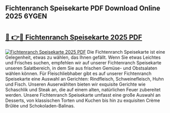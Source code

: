 ## Fichtenranch Speisekarte PDF Download Online 2025 6YGEN

# <h2><a href="http://gc9bkok.nevu.top/?p=Fichtenranch+Speisekarte">🔗 👉🔴 Fichtenranch Speisekarte 2025 PDF</a></h2>

[![Fichtenranch Speisekarte 2025 PDF](https://i.imgur.com/dBaPXMq.png)](http://gc9bkok.nevu.top/?p=Fichtenranch+Speisekarte)
Die Fichtenranch Speisekarte ist eine Gelegenheit, etwas zu wählen, das Ihnen gefällt. Wenn Sie etwas Leichtes und Frisches suchen, empfehlen wir auf unserer Fichtenranch Speisekarte unseren Salatbereich, in dem Sie aus frischen Gemüse- und Obstsalaten wählen können. Für Fleischliebhaber gibt es auf unserer Fichtenranch Speisekarte eine Auswahl an Gerichten: Rindfleisch, Schweinefleisch, Huhn und Fisch. Unseren Auserwählten bieten wir exquisite Gerichte wie Schaschlik und Steak an, die auf einem alten, natürlichen Feuer zubereitet werden. Unsere Fichtenranch Speisekarte umfasst eine große Auswahl an Desserts, von klassischen Torten und Kuchen bis hin zu exquisiten Crème Brûlée und Schokoladen-Balinas.
